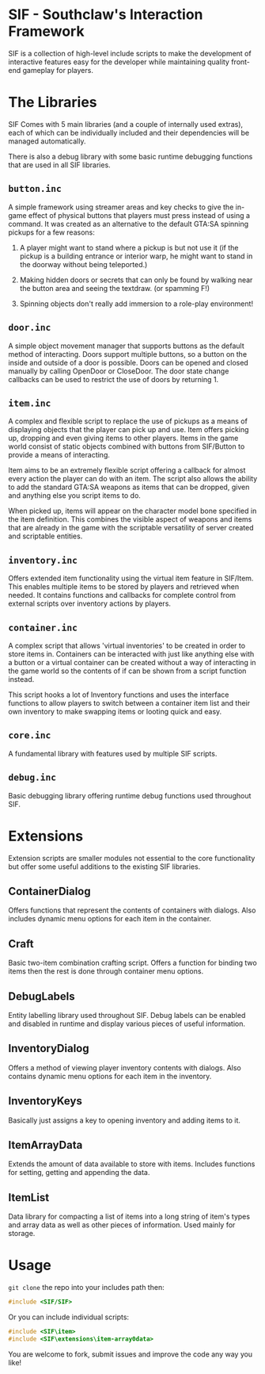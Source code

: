 # SIF - Southclaw's Interaction Framework

SIF is a collection of high-level include scripts to make the development of
interactive features easy for the developer while maintaining quality front-end
gameplay for players.


# The Libraries

SIF Comes with 5 main libraries (and a couple of internally used extras),
each of which can be individually included and their dependencies will be
managed automatically.

There is also a debug library with some basic runtime debugging functions that
are used in all SIF libraries.


## `button.inc`
A simple framework using streamer areas and key checks to give the in-game
effect of physical buttons that players must press instead of using a command.
It was created as an alternative to the default GTA:SA spinning pickups for a
few reasons:

1. A player might want to stand where a pickup is but not use it
(if the	pickup is a building entrance or interior warp, he might
want to stand in the doorway without being teleported.)

2. Making hidden doors or secrets that can only be found by walking
near the button area and seeing the textdraw. (or spamming F!)

3. Spinning objects don't really add immersion to a role-play
environment!


## `door.inc`
A simple object movement manager that supports buttons as the default method of
interacting. Doors support multiple buttons, so a button on the inside and
outside of a door is possible. Doors can be opened and closed manually by
calling OpenDoor or CloseDoor. The door state change callbacks can be used to
restrict the use of doors by returning 1.


## `item.inc`
A complex and flexible script to replace the use of pickups as a means of
displaying objects that the player can pick up and use. Item offers picking up,
dropping and even giving items to other players. Items in the game world consist
of static objects combined with buttons from SIF/Button to provide a means of
interacting.

Item aims to be an extremely flexible script offering a callback for almost
every action the player can do with an item. The script also allows the ability
to add the standard GTA:SA weapons as items that can be dropped, given and
anything else you script items to do.

When picked up, items will appear on the character model bone specified in the
item definition. This combines the visible aspect of weapons and items that are
already in the game with the scriptable versatility of server created and
scriptable entities.


## `inventory.inc`
Offers extended item functionality using the virtual item feature in SIF/Item.
This enables multiple items to be stored by players and retrieved when needed.
It contains functions and callbacks for complete control from external scripts
over inventory actions by players.


## `container.inc`
A complex script that allows 'virtual inventories' to be created in order to
store items in. Containers can be interacted with just like anything else with a
button or a virtual container can be created without a way of interacting in the
game world so the contents of if can be shown from a script function instead.

This script hooks a lot of Inventory functions and uses the interface functions
to allow players to switch between a container item list and their own inventory
to make swapping items or looting quick and easy.


## `core.inc`
A fundamental library with features used by multiple SIF scripts.

## `debug.inc`
Basic debugging library offering runtime debug functions used throughout SIF.


# Extensions

Extension scripts are smaller modules not essential to the core functionality
but offer some useful additions to the existing SIF libraries.

## ContainerDialog
Offers functions that represent the contents of containers with dialogs. Also
includes dynamic menu options for each item in the container.

## Craft
Basic two-item combination crafting script. Offers a function for binding two
items then the rest is done through container menu options.

## DebugLabels
Entity labelling library used throughout SIF. Debug labels can be enabled and
disabled in runtime and display various pieces of useful information.

## InventoryDialog
Offers a method of viewing player inventory contents with dialogs. Also contains
dynamic menu options for each item in the inventory.

## InventoryKeys
Basically just assigns a key to opening inventory and adding items to it.

## ItemArrayData
Extends the amount of data available to store with items. Includes functions for
setting, getting and appending the data.

## ItemList
Data library for compacting a list of items into a long string of item's types
and array data as well as other pieces of information. Used mainly for storage.


# Usage
`git clone` the repo into your includes path then:

```c
#include <SIF/SIF>
```

Or you can include individual scripts:

```c
#include <SIF\item>
#include <SIF\extensions\item-array0data>
```

You are welcome to fork, submit issues and improve the code any way you like!
